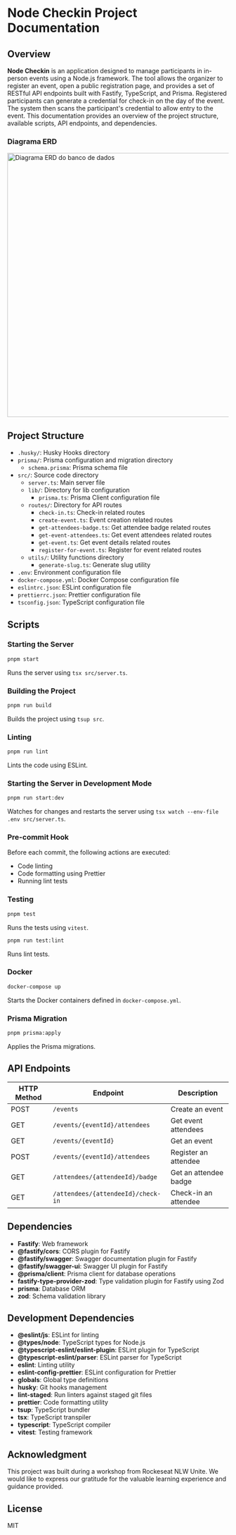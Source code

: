 # Node Checkin Project Documentation

## Overview

**Node Checkin** is an application designed to manage participants in in-person events using a Node.js framework. The tool allows the organizer to register an event, open a public registration page, and provides a set of RESTful API endpoints built with Fastify, TypeScript, and Prisma. Registered participants can generate a credential for check-in on the day of the event. The system then scans the participant's credential to allow entry to the event. This documentation provides an overview of the project structure, available scripts, API endpoints, and dependencies.

### Diagrama ERD

<img src=".github/erd.svg" width="600" alt="Diagrama ERD do banco de dados" />

## Project Structure

- `.husky/`: Husky Hooks directory
- `prisma/`: Prisma configuration and migration directory
  - `schema.prisma`: Prisma schema file
- `src/`: Source code directory
  - `server.ts`: Main server file
  - `lib/`: Directory for lib configuration
    - `prisma.ts`: Prisma Client configuration file
  - `routes/`: Directory for API routes
    - `check-in.ts`: Check-in related routes
    - `create-event.ts`: Event creation related routes
    - `get-attendees-badge.ts`: Get attendee badge related routes
    - `get-event-attendees.ts`: Get event attendees related routes
    - `get-event.ts`: Get event details related routes
    - `register-for-event.ts`: Register for event related routes
  - `utils/`: Utility functions directory
    - `generate-slug.ts`: Generate slug utility
- `.env`: Environment configuration file
- `docker-compose.yml`: Docker Compose configuration file
- `eslintrc.json`: ESLint configuration file
- `prettierrc.json`: Prettier configuration file
- `tsconfig.json`: TypeScript configuration file

## Scripts

### Starting the Server

```bash
pnpm start
```
Runs the server using `tsx src/server.ts`.

### Building the Project

```bash
pnpm run build
```
Builds the project using `tsup src`.

### Linting

```bash
pnpm run lint
```
Lints the code using ESLint.

### Starting the Server in Development Mode

```bash
pnpm run start:dev
```
Watches for changes and restarts the server using `tsx watch --env-file .env src/server.ts`.

### Pre-commit Hook

Before each commit, the following actions are executed:

- Code linting
- Code formatting using Prettier
- Running lint tests

### Testing

```bash
pnpm test
```
Runs the tests using `vitest`.

```bash
pnpm run test:lint
```
Runs lint tests.

### Docker

```bash
docker-compose up
```
Starts the Docker containers defined in `docker-compose.yml`.

### Prisma Migration

```bash
pnpm prisma:apply
```
Applies the Prisma migrations.

## API Endpoints

| HTTP Method | Endpoint                               | Description                        |
|-------------|----------------------------------------|------------------------------------|
| POST        | `/events`                              | Create an event                    |
| GET         | `/events/{eventId}/attendees`          | Get event attendees                |
| GET         | `/events/{eventId}`                    | Get an event                       |
| POST        | `/events/{eventId}/attendees`          | Register an attendee               |
| GET         | `/attendees/{attendeeId}/badge`        | Get an attendee badge              |
| GET         | `/attendees/{attendeeId}/check-in`     | Check-in an attendee               |

## Dependencies

- **Fastify**: Web framework
- **@fastify/cors**: CORS plugin for Fastify
- **@fastify/swagger**: Swagger documentation plugin for Fastify
- **@fastify/swagger-ui**: Swagger UI plugin for Fastify
- **@prisma/client**: Prisma client for database operations
- **fastify-type-provider-zod**: Type validation plugin for Fastify using Zod
- **prisma**: Database ORM
- **zod**: Schema validation library

## Development Dependencies

- **@eslint/js**: ESLint for linting
- **@types/node**: TypeScript types for Node.js
- **@typescript-eslint/eslint-plugin**: ESLint plugin for TypeScript
- **@typescript-eslint/parser**: ESLint parser for TypeScript
- **eslint**: Linting utility
- **eslint-config-prettier**: ESLint configuration for Prettier
- **globals**: Global type definitions
- **husky**: Git hooks management
- **lint-staged**: Run linters against staged git files
- **prettier**: Code formatting utility
- **tsup**: TypeScript bundler
- **tsx**: TypeScript transpiler
- **typescript**: TypeScript compiler
- **vitest**: Testing framework

## Acknowledgment

This project was built during a workshop from Rockeseat NLW Unite. We would like to express our gratitude for the valuable learning experience and guidance provided.

## License

MIT